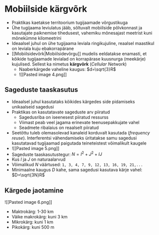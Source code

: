 # Mobiilside kärgvõrk
- Praktikas kaetakse territoorium tugijaamade võrgustikuga
- Ühe tugijaama leviulatus jääb, sõltuvalt mobiilside põlvkonnast ja kasutajate paiknemise tihedusest, vahemiku mõnesajast meetrist kuni mõnekümne kilomeetrini
- Ideaalsel juhul on ühe tugijaama leviala ringikujuline, reaalsel maastikul on leviala kuju ebakorrapärane
- [[Mobiilsidevõrk|Mobiilsidevõrgu]] mudelis eeldatakse enamasti, et kõikide tugijaamade levialad on korrapärase kuusnurga (meekärje) kujulised. Sellest ka nimetus **kärgvõrk** (*Cellular Network*)
	- Naaberkärgede vaheline kaugus: $d=\sqrt{3}R$
	- ![[Pasted image 4.png]]

## Sageduste taaskasutus 
- Ideaalsel juhul kasutataks kõikides kärgedes side pidamiseks unikaalseid sagedusi
- Praktikas on kasutatavate sageduste arv piiratud
	- Sagedusriba on iseenesest piiratud ressurss
	- Viimast peab veel jagama erinevate teenusepakkujate vahel
	- Seadmete ribalaius on reaalselt piiratud
- Seetõttu tuleb olemasolevad kanaleid korduvalt kasutada (*frequency reuse*). Interferentsi vähendamiseks üritatakse samu sagedusi kasutatavad tugijaamad paigutada teineteistest võimalikult kaugele
- ![[Pasted image 5.png]]
- Sageduste taaskasutustegur: $N = I^2 + J^2 + IJ$
- Kus $I$ ja $J$ on naturaalarvud
- Võimalikud $N$ väärtused: `1, 3, 4, 7, 9, 12, 13, 16, 19, 21,...`
- Minimaalne kaugus $D$ kahe, sama sagedusi kasutava kärje vahel: $D=\sqrt{3N}R$

## Kärgede jaotamine
![[Pasted image 6.png]]
- Maktrokärg: 1-30 km
- Väike makrokärg: kuni 3 km
- Mikrokärg: kuni 1 km
- Pikokärg: kuni 500 m


